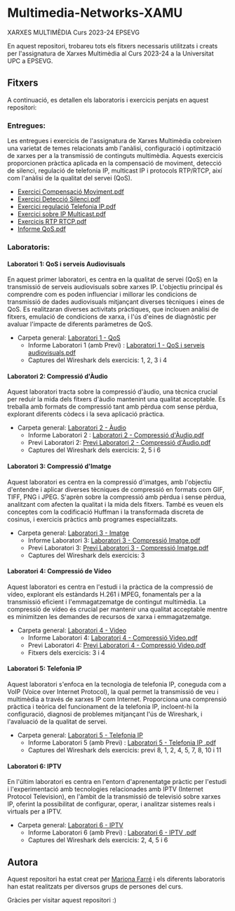 # Multimedia-Networks-XAMU
XARXES MULTIMÈDIA Curs 2023-24 EPSEVG

En aquest repositori, trobareu tots els fitxers necessaris utilitzats i creats per l'assignatura de Xarxes Multimèdia al Curs 2023-24 a la Universitat UPC a EPSEVG.

## Fitxers
A continuació, es detallen els laboratoris i exercicis penjats en aquest repositori:

### Entregues:
Les entregues i exercicis de l'assignatura de Xarxes Multimèdia cobreixen una varietat de temes relacionats amb l'anàlisi, configuració i optimització de xarxes per a la transmissió de continguts multimèdia. Aquests exercicis proporcionen pràctica aplicada en la compensació de moviment, detecció de silenci, regulació de telefonia IP, multicast IP i protocols RTP/RTCP, així com l'anàlisi de la qualitat del servei (QoS).

- [Exercici Compensació Moviment.pdf](https://github.com/Mariona-FT/Multimedia-Networks-XAMU/blob/main/Entregues/Exercici%20Compensaci%C3%B3%20Moviment.pdf)
- [Exercici Detecció Silenci.pdf](https://github.com/Mariona-FT/Multimedia-Networks-XAMU/blob/main/Entregues/Exercici%20Detecci%C3%B3%20Silenci.pdf)
- [Exercici regulació Telefonia IP.pdf](https://github.com/Mariona-FT/Multimedia-Networks-XAMU/blob/main/Entregues/Exercici%20regulaci%C3%B3%20Telefonia%20IP.pdf)
- [Exercici sobre IP Multicast.pdf](https://github.com/Mariona-FT/Multimedia-Networks-XAMU/blob/main/Entregues/Exercici%20sobre%20IP%20Multicast.pdf)
- [Exercicis RTP RTCP.pdf](https://github.com/Mariona-FT/Multimedia-Networks-XAMU/blob/main/Entregues/Exercicis%20RTP%20RTCP.pdf)
- [Informe QoS.pdf](https://github.com/Mariona-FT/Multimedia-Networks-XAMU/blob/main/Entregues/Informe%20QoS.pdf)

### Laboratoris:

#### Laboratori 1: QoS i serveis Audiovisuals
En aquest primer laboratori, es centra en la qualitat de servei (QoS) en la transmissió de serveis audiovisuals sobre xarxes IP. L'objectiu principal és comprendre com es poden influenciar i millorar les condicions de transmissió de dades audiovisuals mitjançant diverses tècniques i eines de QoS. Es realitzaran diverses activitats pràctiques, que inclouen anàlisi de fitxers, emulació de condicions de xarxa, i l'ús d'eines de diagnòstic per avaluar l'impacte de diferents paràmetres de QoS.

- Carpeta general: [Laboratori 1 - QoS](https://github.com/Mariona-FT/Multimedia-Networks-XAMU/tree/main/Laboratoris/Laboratori%201-%20QoS)
  - Informe Laboratori 1 (amb Previ) : [Laboratori 1 - QoS i serveis audiovisuals.pdf](https://github.com/Mariona-FT/Multimedia-Networks-XAMU/blob/main/Laboratoris/Laboratori%201-%20QoS/Laboratori%201%20-%20QoS%20i%20serveis%20audiovisuals.pdf)
  -  Captures del Wireshark dels exercicis: 1, 2, 3 i 4

#### Laboratori 2: Compressió d'Àudio
Aquest laboratori tracta sobre la compressió d'àudio, una tècnica crucial per reduir la mida dels fitxers d'àudio mantenint una qualitat acceptable. Es treballa amb formats de compressió tant amb pèrdua com sense pèrdua, explorant diferents còdecs i la seva aplicació pràctica.

- Carpeta general: [Laboratori 2 - Àudio](https://github.com/Mariona-FT/Multimedia-Networks-XAMU/tree/main/Laboratoris/Laboratori%202%20-%20%C3%80udio)
  - Informe Laboratori 2 : [Laboratori 2 - Compressió d'Àudio.pdf](https://github.com/Mariona-FT/Multimedia-Networks-XAMU/blob/main/Laboratoris/Laboratori%202%20-%20%C3%80udio/Laboratori%202%20-%20Compressi%C3%B3%20d'%C3%80udio.pdf)
  - Previ Laboratori 2: [Previ Laboratori 2 - Compressió d'Àudio.pdf ](https://github.com/Mariona-FT/Multimedia-Networks-XAMU/blob/main/Laboratoris/Laboratori%202%20-%20%C3%80udio/Previ%20Laboratori%202%20-%20Compressi%C3%B3%20d'%C3%80udio.pdf)
  -  Captures del Wireshark dels exercicis: 2, 5 i 6

#### Laboratori 3: Compressió d'Imatge
Aquest laboratori es centra en la compressió d'imatges, amb l'objectiu d'entendre i aplicar diverses tècniques de compressió en formats com GIF, TIFF, PNG i JPEG. S'aprèn sobre la compressió amb pèrdua i sense pèrdua, analitzant com afecten la qualitat i la mida dels fitxers. També es veuen els conceptes com la codificació Huffman i la transformada discreta de cosinus, i exercicis pràctics amb programes especialitzats.

- Carpeta general: [Laboratori 3 - Imatge](https://github.com/Mariona-FT/Multimedia-Networks-XAMU/tree/main/Laboratoris/Laboratori%203%20-%20Imatge)
  - Informe Laboratori 3: [Laboratori 3 - Compressió Imatge.pdf](https://github.com/Mariona-FT/Multimedia-Networks-XAMU/blob/main/Laboratoris/Laboratori%203%20-%20Imatge/Laboratori%203%20-%20Pr%C3%A0ctica%20Imatge.pdf)
  - Previ Laboratori 3: [Previ Laboratori 3 - Compressió Imatge.pdf ](https://github.com/Mariona-FT/Multimedia-Networks-XAMU/blob/main/Laboratoris/Laboratori%203%20-%20Imatge/Previ%20Laboratori%203%20-%20Compressi%C3%B3%20Imatge.pdf)
  -  Captures del Wireshark dels exercicis: 3

#### Laboratori 4: Compressió de Vídeo
Aquest laboratori es centra en l'estudi i la pràctica de la compressió de vídeo, explorant els estàndards H.261 i MPEG, fonamentals per a la transmissió eficient i l'emmagatzematge de contingut multimèdia. La compressió de vídeo és crucial per mantenir una qualitat acceptable mentre es minimitzen les demandes de recursos de xarxa i emmagatzematge.

- Carpeta general: [Laboratori 4 - Video](https://github.com/Mariona-FT/Multimedia-Networks-XAMU/tree/main/Laboratoris/Laboratori%204%20-%20V%C3%ADdeo)
  - Informe Laboratori 4: [Laboratori 4 - Compressió Video.pdf](https://github.com/Mariona-FT/Multimedia-Networks-XAMU/blob/main/Laboratoris/Laboratori%204%20-%20V%C3%ADdeo/Laboratori%204%20-%20Compressi%C3%B3%20Video.pdf)
  - Previ Laboratori 4: [Previ Laboratori 4 - Compressió Video.pdf ](https://github.com/Mariona-FT/Multimedia-Networks-XAMU/blob/main/Laboratoris/Laboratori%204%20-%20V%C3%ADdeo/Previ%20Laboratori%204%20-%20Compressi%C3%B3%20Video.pdf)
  -  Fitxers dels exercicis: 3 i 4

#### Laboratori 5: Telefonia IP
Aquest laboratori s'enfoca en la tecnologia de telefonia IP, coneguda com a VoIP (Voice over Internet Protocol), la qual permet la transmissió de veu i multimèdia a través de xarxes IP com Internet. Proporciona una comprensió pràctica i teòrica del funcionament de la telefonia IP, incloent-hi la configuració, diagnosi de problemes mitjançant l'ús de Wireshark, i l'avaluació de la qualitat de servei.

- Carpeta general: [Laboratori 5 - Telefonia IP](https://github.com/Mariona-FT/Multimedia-Networks-XAMU/tree/main/Laboratoris/Laboratori%205%20-%20Telefonia%20IP)
  - Informe Laboratori 5 (amb Previ) : [Laboratori 5 - Telefonia IP .pdf](https://github.com/Mariona-FT/Multimedia-Networks-XAMU/blob/main/Laboratoris/Laboratori%205%20-%20Telefonia%20IP/Laboratori%205%20-%20Telefonia%20IP.pdf)
  -  Captures del Wireshark dels exercicis: previ 8, 1, 2, 4, 5, 7, 8, 10 i 11
  
#### Laboratori 6: IPTV
En l'últim laboratori es centra en l'entorn d'aprenentatge pràctic per l'estudi i l'experimentació amb tecnologies relacionades amb IPTV (Internet Protocol Television), en l'àmbit de la transmissió de televisió sobre xarxes IP, oferint la possibilitat de configurar, operar, i analitzar sistemes reals i virtuals per a IPTV.

- Carpeta general: [Laboratori 6 - IPTV](https://github.com/Mariona-FT/Multimedia-Networks-XAMU/tree/main/Laboratoris/Laboratori%206%20-%20IPTV)
  - Informe Laboratori 6 (amb Previ) : [Laboratori 6 - IPTV .pdf](https://github.com/Mariona-FT/Multimedia-Networks-XAMU/blob/main/Laboratoris/Laboratori%206%20-%20IPTV/Laboratori%206%20-%20IPTV.pdf)
  -  Captures del Wireshark dels exercicis: 2, 4, 5 i 6 
 

## Autora

Aquest repositori ha estat creat per [Mariona Farré](https://github.com/Mariona-FT) i els diferents laboratoris han estat realitzats per diversos grups de persones del curs.

Gràcies per visitar aquest repositori :)
